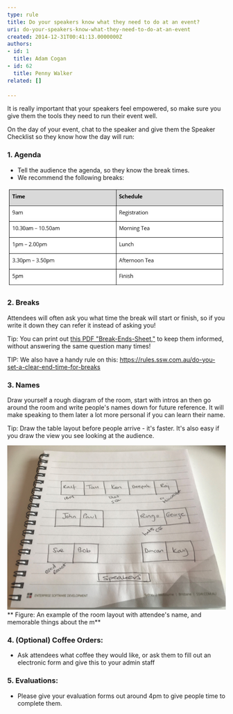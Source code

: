 ```yaml
---
type: rule
title: Do your speakers know what they need to do at an event?
uri: do-your-speakers-know-what-they-need-to-do-at-an-event
created: 2014-12-31T00:41:13.0000000Z
authors:
- id: 1
  title: Adam Cogan
- id: 62
  title: Penny Walker
related: []

---
```


It is really important that your speakers feel empowered, so make sure you give them the tools they need to run their event well.
 
On the day of your event, chat to the speaker and give them the Speaker Checklist so they know how the day will run:

### 1. Agenda


- Tell the audience the agenda, so they know the break times.
- We recommend the following breaks:


![A schedule to give to your speakers to help with time keeping](Schedule.jpg)

### 2. Breaks


Attendees will often ask you what time the break will start or finish, so if you write it down they can refer it instead of asking you!

Tip: You can print out [this PDF "Break-Ends-Sheet,"](/Documents/break-ends-sheet.pdf) to keep them informed, without answering the same question many times!

TIP: We also have a handy rule on this: https://rules.ssw.com.au/do-you-set-a-clear-end-time-for-breaks

### 3. Names


Draw yourself a rough diagram of the room, start with intros an then go around the room and write people's names down for future reference. It will make speaking to them later a lot more personal if you can learn their name.

Tip: Draw the table layout before people arrive - it's faster. It's also easy if you draw the view you see looking at the audience.

![](Diagram-Desk-layout2.jpg)
**  Figure: An example of the room layout with attendee's name, and memorable things about the   m**



### 4. (Optional) Coffee Orders:

- Ask attendees what coffee they would like, or ask them to fill out an electronic form and give this to your admin staff


### 5. Evaluations:


- Please give your evaluation forms out around 4pm to give people time to complete them.
